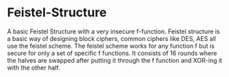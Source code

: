 # Feistel-Structure
A basic Feistel Structure with a very insecure f-function.
Feistel structure is a basic way of designing block ciphers, common ciphers like DES, AES all use the feistel scheme. The feistel scheme works for any function f but is secure for only a set of specific f functions. It consists of 16 rounds where the halves are swapped after putting it through the f function and XOR-ing it with the other half.
